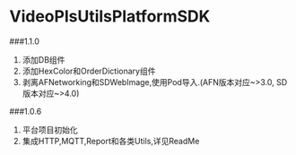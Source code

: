 # VideoPlsUtilsPlatformSDK
###1.1.0
1. 添加DB组件
2. 添加HexColor和OrderDictionary组件
3. 剥离AFNetworking和SDWebImage,使用Pod导入.(AFN版本对应~>3.0, SD版本对应~>4.0)


###1.0.6
1. 平台项目初始化
2. 集成HTTP,MQTT,Report和各类Utils,详见ReadMe
